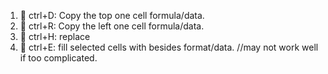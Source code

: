 1. 💚 ctrl+D: Copy the top one cell formula/data.
2. 💚 ctrl+R: Copy the left one cell formula/data.
3. 💚 ctrl+H: replace
4. 💚 ctrl+E: fill selected cells with besides format/data. //may not work well if too complicated.
